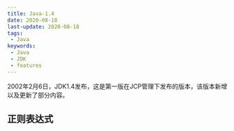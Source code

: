 ```yaml
---
title: Java-1.4
date: 2020-08-18
last-update: 2020-08-18
tags:
 - Java
keywords:
 - Java
 - JDK 
 - features
---
```


2002年2月6日，JDK1.4发布，这是第一版在JCP管理下发布的版本，该版本新增以及更新了部分内容。

## 正则表达式




